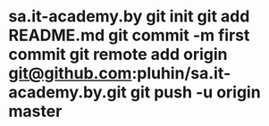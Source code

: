# sa.it-academy.by git init git add README.md git commit -m first commit git remote add origin git@github.com:pluhin/sa.it-academy.by.git git push -u origin master
